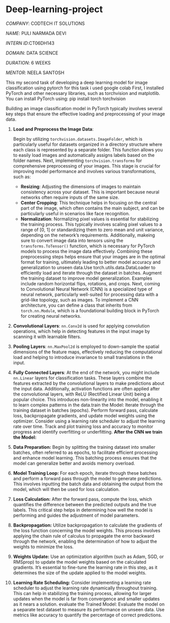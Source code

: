 # Deep-learning-project
*COMPANY*: CODTECH IT SOLUTIONS

*NAME*: PULI NARMADA DEVI

*INTERN ID*:CT06DH143

*DOMAIN*: DATA SCIENCE

*DURATION*: 6 WEEKS

*MENTOR*: NEELA SANTOSH

This my second task of developing a deep learning model for image classification using pytorch for this task i used google colab First, I installed PyTorch and other necessary libraries, such as torchvision and matplotlib. You can install PyTorch using: pip install torch torchvision

Building an image classification model in PyTorch typically involves several key steps that ensure the effective loading and preprocessing of your image data. 

1. **Load and Preprocess the Image Data**: 

   Begin by utilizing `torchvision.datasets.ImageFolder`, which is particularly useful for datasets organized in a directory structure where each class is represented by a separate folder. This function allows you to easily load images and automatically assigns labels based on the folder names. 
   Next, implementing `torchvision.transforms` for comprehensive preprocessing of your images. This stage is crucial for improving model performance and involves various transformations, such as:
   - **Resizing**: Adjusting the dimensions of images to maintain consistency across your dataset. This is important because neural networks often require inputs of the same size.
   - **Center Cropping**: This technique helps in focusing on the central part of the image, which often contains the main subject, and can be particularly useful in scenarios like face recognition.
   - **Normalization**: Normalizing pixel values is essential for stabilizing the training process. This typically involves scaling pixel values to a range of [0, 1] or standardizing them to zero mean and unit variance, depending on the network’s requirements.
   Additionally, makeing  sure to convert image data into tensors using the `transforms.ToTensor()` function, which is necessary for PyTorch models to process the image data effectively. Combining these preprocessing steps helps ensure that your images are in the optimal format for training, ultimately leading to better model accuracy and generalization to unseen data.Use torch.utils.data.DataLoader to efficiently load and iterate through the dataset in batches.
Augment the training dataset to improve model generalization. Examples include random horizontal flips, rotations, and crops.
Next, coming to  Convolutional Neural Network (CNN) is a specialized type of neural network, particularly well-suited for processing data with a grid-like topology, such as images. To implement a CNN architecture, you can define a class that inherits from `torch.nn.Module`, which is a foundational building block in PyTorch for creating neural networks.
1. **Convolutional Layers**: `nn.Conv2d` is used for applying convolution operations, which help in detecting features in the input image by scanning it with learnable filters.
2. **Pooling Layers**: `nn.MaxPool2d` is employed to down-sample the spatial dimensions of the feature maps, effectively reducing the computational load and helping to introduce invariance to small translations in the input.
3. **Fully Connected Layers**: At the end of the network, you might include `nn.Linear` layers for classification tasks. These layers combine the features extracted by the convolutional layers to make predictions about the input data.
Additionally, activation functions are often applied after the convolutional layers, with ReLU (Rectified Linear Unit) being a popular choice. This introduces non-linearity into the model, enabling it to learn complex patterns in the data.train the Model:
Iterate through the training dataset in batches (epochs).
Perform forward pass, calculate loss, backpropagate gradients, and update model weights using the optimizer.
Consider using a learning rate scheduler to adjust the learning rate over time.
Track and plot training loss and accuracy to monitor progress and identify overfitting or underfitting.
**After the CNN we train the Model:**
1. **Data Preparation:** Begin by splitting the training dataset into smaller batches, often referred to as epochs, to facilitate efficient processing and enhance model learning. This batching process ensures that the model can generalize better and avoids memory overload.
2. **Model Training Loop:** For each epoch, iterate through these batches and perform a forward pass through the model to generate predictions. This involves inputting the batch data and obtaining the output from the model, which will then be used for loss calculation.
3. **Loss Calculation:** After the forward pass, compute the loss, which quantifies the difference between the predicted outputs and the true labels. This critical step helps in determining how well the model is performing and guides the adjustment of model parameters.
4. **Backpropagation:** Utilize backpropagation to calculate the gradients of the loss function concerning the model weights. This process involves applying the chain rule of calculus to propagate the error backward through the network, enabling the determination of how to adjust the weights to minimize the loss.
5. **Weights Update:** Use an optimization algorithm (such as Adam, SGD, or RMSprop) to update the model weights based on the calculated gradients. It’s essential to fine-tune the learning rate in this step, as it determines the size of the update applied to the model weights. 
6. **Learning Rate Scheduling:** Consider implementing a learning rate scheduler to adjust the learning rate dynamically throughout training. This can help in stabilizing the training process, allowing for larger updates when the model is far from convergence and smaller updates as it nears a solution.
evaluate the Trained Model:
Evaluate the model on a separate test dataset to measure its performance on unseen data.
Use metrics like accuracy to quantify the percentage of correct predictions.
